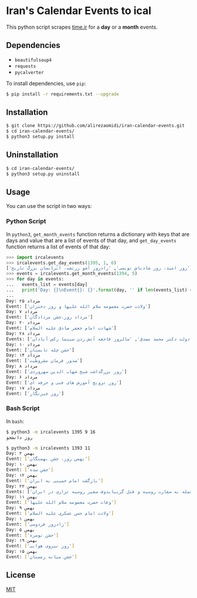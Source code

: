 # Iran's Calendar Events to ical

This python script scrapes [time.ir](http://time.ir) for a **day** or a **month** events.

## Dependencies
* `beautifulsoup4`
* `requests`
* `pycalverter`

To install dependencies, use `pip`:

```bash
$ pip install -r requirements.txt --upgrade
```

## Installation
```bash
$ git clone https://github.com/alirezaomidi/iran-calendar-events.git
$ cd iran-calendar-events/
$ python3 setup.py install
```

## Uninstallation
```bash
$ cd iran-calendar-events/
$ python3 setup.py uninstall
```

## Usage
You can use the script in two ways:

### Python Script
In `python3`, `get_month_events` function returns a dictionary with keys that are days and value that are a list of events of that day, and `get_day_events` function returns a list of events of that day:

```python
>>> import ircalevents
>>> ircalevents.get_day_events(1395, 1, 6)
['روز امید، روز شادباش نویسی', 'زادروز آشو زرتشت، اَبَراِنسان بزرگ تاریخ']
>>> events = ircalevents.get_month_events(1394, 5)
>>> for day in events:
...   events_list = events[day]
...   print('Day: {}\nEvent{}: {}'.format(day, '' if len(events_list) <= 1 else 's', events_list))
...
Day: ۲۵ مرداد
Event: ['ولادت حضرت معصومه سلام الله علیها و روز دختران']
Day: ۷ مرداد
Event: ['مرداد روز،جشن مردادگان']
Day: ۲۰ مرداد
Event: ['شهادت امام جعفر صادق علیه السلام']
Day: ۲۸ مرداد
Events: ['سالروز کودتای 28 مرداد علیه دولت دکتر محمد مصدق', 'سالروز فاجعه آتش زدن سینما رکس آبادان']
Day: ۱۰ مرداد
Event: ['جشن چله تابستان']
Day: ۱۴ مرداد
Event: ['صدور فرمان مشروطیت']
Day: ۸ مرداد
Event: ['روز بزرگداشت شیخ شهاب الدین سهروردی']
Day: ۶ مرداد
Event: ['روز ترویج آموزش های فنی و حرفه ای']
Day: ۱۷ مرداد
Event: ['روز خبرنگار']
```

### Bash Script
In `bash`:
```bash
$ python3 -m ircalevents 1395 9 16
روز دانشجو

$ python3 -m ircalevents 1393 11
Day: ۲ بهمن
Event: ['بهمن روز، جشن بهمنگان']
Day: ۱۰ بهمن
Event: ['جشن سده']
Day: ۱۲ بهمن
Event: ['بازگشت امام خمینی به ایران']
Day: ۲۲ بهمن
Events: ['پیروزی انقلاب اسلامی', 'حمله به سفارت روسیه و قتل گریبایدوف سفیر روسیه تزاری در ایران']
Day: ۱۱ بهمن
Event: ['وفات حضرت معصومه سلام الله علیها']
Day: ۹ بهمن
Event: ['ولادت امام حسن عسکری علیه السلام']
Day: ۱ بهمن
Event: ['زادروز فردوسی']
Day: ۵ بهمن
Event: ['جشن نوسره']
Day: ۱۹ بهمن
Event: ['روز نیروی هوایی']
Day: ۱۵ بهمن
Event: ['جشن میانه زمستان']
```

## License

[MIT](LICENSE)

